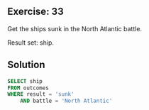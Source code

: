 ## Exercise: 33

Get the ships sunk in the North Atlantic battle.

Result set: ship.

## Solution

```sql
SELECT ship
FROM outcomes
WHERE result = 'sunk'
	AND battle = 'North Atlantic'
```
